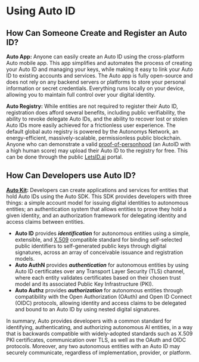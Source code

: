 # Using Auto ID

## How Can Someone Create and Register an Auto ID?

**Auto App:** Anyone can easily create an Auto ID using the cross-platform Auto mobile app. This app simplifies and automates the process of creating your Auto ID and managing your keys, while making it easy to link your Auto ID to existing accounts and services. The Auto app is fully open-source and does not rely on any backend servers or platforms to store your personal information or secret credentials. Everything runs locally on your device, allowing you to maintain full control over your digital identity.

**Auto Registry:** While entities are not required to register their Auto ID, registration does afford several benefits, including public verifiability, the ability to revoke delegate Auto IDs, and the ability to recover lost or stolen Auto IDs more easily achieved for a frictionless user experience. The default global auto registry is powered by the Autonomys Network, an energy-efficient, massively-scalable, permissionless public blockchain. Anyone who can demonstrate a valid [proof-of-personhood](broken-reference) (an AutoID with a high human score) may upload their Auto ID to the registry for free. This can be done through the public [LetsID.ai](../autokit/list-of-potential-applications-built-with-auto-kit/letsid.ai.md) portal.

## How Can Developers use Auto ID?

[**Auto Kit**](broken-reference)**:** Developers can create applications and services for entities that hold Auto IDs using the Auto SDK. This SDK provides developers with three things: a simple account model for issuing digital identities to autonomous entities; an authentication system that allows entities to prove they hold a given identity, and an authorization framework for delegating identity and access claims between entities.

* **Auto ID** provides _**identification**_ for autonomous entities using a simple, extensible, and [X.509](../autokit/list-of-potential-applications-built-with-auto-kit/auto-score.md) compatible standard for binding self-selected public identifiers to self-generated public keys through digital signatures, across an array of conceivable issuance and registration models.
* **Auto AuthN** provides _**authentication**_ for autonomous entities by using Auto ID certificates over any Transport Layer Security (TLS) channel, where each entity validates certificates based on their chosen trust model and its associated Public Key Infrastructure (PKI).
* **Auto Authz** provides _**authorization**_ for autonomous entities through compatibility with the Open Authorization (OAuth) and Open ID Connect (OIDC) protocols, allowing identity and access claims to be delegated and bound to an Auto ID by using nested digital signatures.

In summary, Auto provides developers with a common standard for identifying, authenticating, and authorizing autonomous AI entities, in a way that is backwards compatible with widely-adopted standards such as X.509 PKI certificates, communication over TLS, as well as the OAuth and OIDC protocols. Moreover, any two autonomous entities with an Auto ID may securely communicate, regardless of implementation, provider, or platform.

